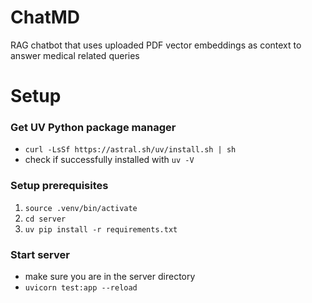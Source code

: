 # ChatMD
RAG chatbot that uses uploaded PDF vector embeddings as context to answer medical related queries

# Setup

### Get UV Python package manager
- `curl -LsSf https://astral.sh/uv/install.sh | sh`
- check if successfully installed with `uv -V`

### Setup prerequisites
1. `source .venv/bin/activate`
2. `cd server`
3. `uv pip install -r requirements.txt`

### Start server     
- make sure you are in the server directory
- `uvicorn test:app --reload`